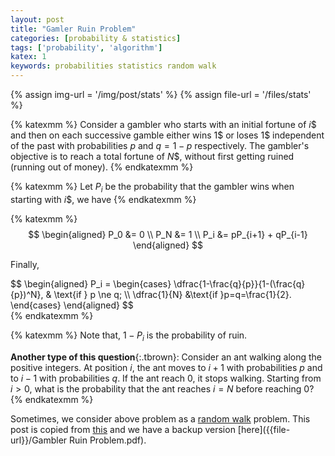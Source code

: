 ```yaml
---
layout: post
title: "Gamler Ruin Problem"
categories: [probability & statistics]
tags: ['probability', 'algorithm']
katex: 1
keywords: probabilities statistics random walk 
---
```


{% assign img-url = '/img/post/stats' %}
{% assign file-url = '/files/stats' %}

{% katexmm %}
Consider a gambler who starts with an initial fortune of $i$\$ and then on each successive gamble either wins $1$\$ or loses $1$\$ independent of the past with probabilities $p$ and $q = 1−p$ respectively. The gambler's objective is to reach a total fortune of $N$\$, without first getting ruined (running out of money).
{% endkatexmm %}

{% katexmm %}
Let $P_i$ be the probability that the gambler wins when starting with $i$\$, we have
{% endkatexmm %}

{% katexmm %}
$$
\begin{aligned}
P_0 &= 0 \\
P_N &= 1 \\
P_i &= pP_{i+1} + qP_{i-1}
\end{aligned}
$$

Finally, 

<div class="p-mark py-3" markdown="1">
$$
\begin{aligned}
P_i = \begin{cases}
\dfrac{1-\frac{q}{p}}{1-(\frac{q}{p})^N}, & \text{if } p \ne q; \\
\dfrac{1}{N} &\text{if }p=q=\frac{1}{2}.
\end{cases}
\end{aligned}
$$
</div>
{% endkatexmm %}

{% katexmm %}
Note that, $1-P_i$ is the probability of ruin.

**Another type of this question**{:.tbrown}: Consider an ant walking along the positive integers. At position $i$, the ant moves to $i+1$ with probabilities $p$ and to $i-1$ with probabilities $q$. If the ant reach $0$, it stops walking. Starting from $i>0$, what is the probability that the ant reaches $i=N$ before reaching $0$?
{% endkatexmm %}

Sometimes, we consider above problem as a [random walk](https://en.wikipedia.org/wiki/Random_walk) problem. This post is copied from [this](http://www.columbia.edu/~ks20/FE-Notes/4700-07-Notes-GR.pdf) and we have a backup version [here]({{file-url}}/Gambler Ruin Problem.pdf).